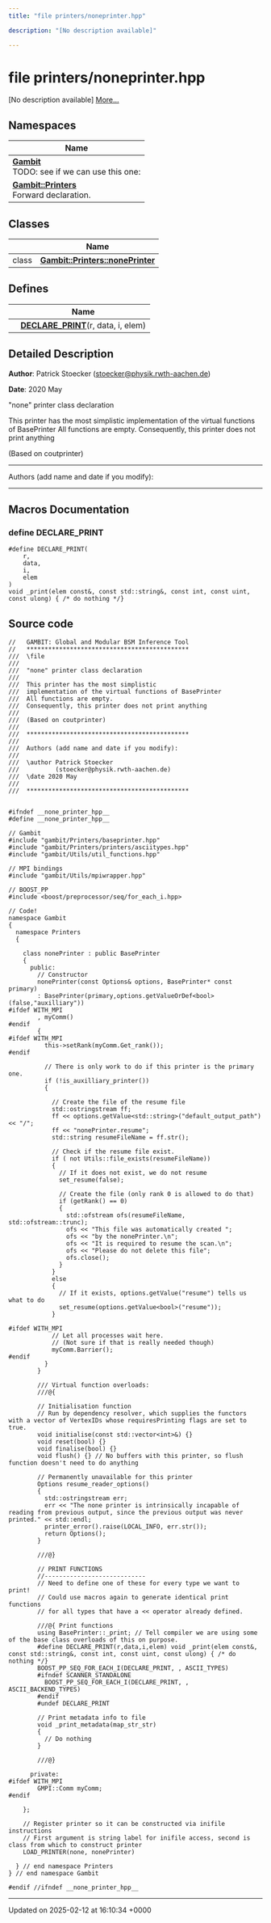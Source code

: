 ```yaml
---
title: "file printers/noneprinter.hpp"

description: "[No description available]"

---
```


# file printers/noneprinter.hpp

[No description available] [More...](#detailed-description)

## Namespaces

| Name           |
| -------------- |
| **[Gambit](/documentation/code/namespaces/namespacegambit/)** <br>TODO: see if we can use this one:  |
| **[Gambit::Printers](/documentation/code/namespaces/namespacegambit_1_1printers/)** <br>Forward declaration.  |

## Classes

|                | Name           |
| -------------- | -------------- |
| class | **[Gambit::Printers::nonePrinter](/documentation/code/classes/classgambit_1_1printers_1_1noneprinter/)**  |

## Defines

|                | Name           |
| -------------- | -------------- |
|  | **[DECLARE_PRINT](/documentation/code/files/noneprinter_8hpp/#define-declare-print)**(r, data, i, elem)  |

## Detailed Description


**Author**: Patrick Stoecker ([stoecker@physik.rwth-aachen.de](mailto:stoecker@physik.rwth-aachen.de)) 

**Date**: 2020 May

"none" printer class declaration

This printer has the most simplistic implementation of the virtual functions of BasePrinter All functions are empty. Consequently, this printer does not print anything

(Based on coutprinter)



------------------

Authors (add name and date if you modify):



------------------




## Macros Documentation

### define DECLARE_PRINT

```
#define DECLARE_PRINT(
    r,
    data,
    i,
    elem
)
void _print(elem const&, const std::string&, const int, const uint, const ulong) { /* do nothing */}
```


## Source code

```
//   GAMBIT: Global and Modular BSM Inference Tool
//   *********************************************
///  \file
///
///  "none" printer class declaration
///
///  This printer has the most simplistic
///  implementation of the virtual functions of BasePrinter
///  All functions are empty.
///  Consequently, this printer does not print anything
///
///  (Based on coutprinter)
///
///  *********************************************
///
///  Authors (add name and date if you modify):
///
///  \author Patrick Stoecker
///          (stoecker@physik.rwth-aachen.de)
///  \date 2020 May
///
///  *********************************************


#ifndef __none_printer_hpp__
#define __none_printer_hpp__

// Gambit
#include "gambit/Printers/baseprinter.hpp"
#include "gambit/Printers/printers/asciitypes.hpp"
#include "gambit/Utils/util_functions.hpp"

// MPI bindings
#include "gambit/Utils/mpiwrapper.hpp"

// BOOST_PP
#include <boost/preprocessor/seq/for_each_i.hpp>

// Code!
namespace Gambit
{
  namespace Printers
  {

    class nonePrinter : public BasePrinter
    {
      public:
        // Constructor
        nonePrinter(const Options& options, BasePrinter* const primary)
        : BasePrinter(primary,options.getValueOrDef<bool>(false,"auxilliary"))
#ifdef WITH_MPI
        , myComm()
#endif
        {
#ifdef WITH_MPI
          this->setRank(myComm.Get_rank());
#endif

          // There is only work to do if this printer is the primary one.
          if (!is_auxilliary_printer())
          {

            // Create the file of the resume file
            std::ostringstream ff;
            ff << options.getValue<std::string>("default_output_path") << "/";
            ff << "nonePrinter.resume";
            std::string resumeFileName = ff.str();

            // Check if the resume file exist.
            if ( not Utils::file_exists(resumeFileName))
            {
              // If it does not exist, we do not resume
              set_resume(false);

              // Create the file (only rank 0 is allowed to do that)
              if (getRank() == 0)
              {
                std::ofstream ofs(resumeFileName, std::ofstream::trunc);
                ofs << "This file was automatically created ";
                ofs << "by the nonePrinter.\n";
                ofs << "It is required to resume the scan.\n";
                ofs << "Please do not delete this file";
                ofs.close();
              }
            }
            else
            {
              // If it exists, options.getValue("resume") tells us what to do
              set_resume(options.getValue<bool>("resume"));
            }

#ifdef WITH_MPI
            // Let all processes wait here.
            // (Not sure if that is really needed though)
            myComm.Barrier();
#endif
          }
        }

        /// Virtual function overloads:
        ///@{

        // Initialisation function
        // Run by dependency resolver, which supplies the functors with a vector of VertexIDs whose requiresPrinting flags are set to true.
        void initialise(const std::vector<int>&) {}
        void reset(bool) {}
        void finalise(bool) {}
        void flush() {} // No buffers with this printer, so flush function doesn't need to do anything

        // Permanently unavailable for this printer
        Options resume_reader_options()
        {
          std::ostringstream err;
          err << "The none printer is intrinsically incapable of reading from previous output, since the previous output was never printed." << std::endl;
          printer_error().raise(LOCAL_INFO, err.str());
          return Options();
        }

        ///@}

        // PRINT FUNCTIONS
        //----------------------------
        // Need to define one of these for every type we want to print!
        // Could use macros again to generate identical print functions
        // for all types that have a << operator already defined.

        ///@{ Print functions
        using BasePrinter::_print; // Tell compiler we are using some of the base class overloads of this on purpose.
        #define DECLARE_PRINT(r,data,i,elem) void _print(elem const&, const std::string&, const int, const uint, const ulong) { /* do nothing */}
        BOOST_PP_SEQ_FOR_EACH_I(DECLARE_PRINT, , ASCII_TYPES)
        #ifndef SCANNER_STANDALONE
          BOOST_PP_SEQ_FOR_EACH_I(DECLARE_PRINT, , ASCII_BACKEND_TYPES)
        #endif
        #undef DECLARE_PRINT

        // Print metadata info to file
        void _print_metadata(map_str_str)
        {
          // Do nothing
        }

        ///@}

      private:
#ifdef WITH_MPI
        GMPI::Comm myComm;
#endif

    };

    // Register printer so it can be constructed via inifile instructions
    // First argument is string label for inifile access, second is class from which to construct printer
    LOAD_PRINTER(none, nonePrinter)

  } // end namespace Printers
} // end namespace Gambit

#endif //ifndef __none_printer_hpp__
```


-------------------------------

Updated on 2025-02-12 at 16:10:34 +0000
